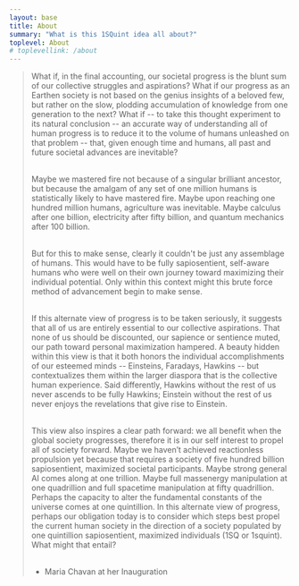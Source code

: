 ```yaml
---
layout: base
title: About
summary: "What is this 1SQuint idea all about?"
toplevel: About
# toplevellink: /about
---
```


<blockquote>
What if, in the final accounting, our societal progress is the blunt sum of our collective struggles and aspirations? What if our progress as an Earthen society is not based on the genius insights of a beloved few, but rather on the slow, plodding accumulation of knowledge from one generation to the next? What if -- to take this thought experiment to its natural conclusion -- an accurate way of understanding all of human progress is to reduce it to the volume of humans unleashed on that problem -- that, given enough time and humans, all past and future societal advances are inevitable?<br/><br/>

Maybe we mastered fire not because of a singular brilliant ancestor, but because the amalgam of any set of one million humans is statistically likely to have mastered fire. Maybe upon reaching one hundred million humans, agriculture was inevitable.  Maybe calculus after one billion, electricity after fifty billion, and quantum mechanics after 100 billion. <br/><br/>

But for this to make sense, clearly it couldn't be just any assemblage of humans. This would have to be fully sapiosentient, self-aware humans who were well on their own journey toward maximizing their individual potential. Only within this context might this brute force method of advancement begin to make sense. <br/><br/>

If this alternate view of progress is to be taken seriously, it suggests that all of us are entirely essential to our collective aspirations. That none of us should be discounted, our sapience or sentience muted, our path toward personal maximization hampered. A beauty hidden within this view is that it both honors the individual accomplishments of our esteemed minds -- Einsteins, Faradays, Hawkins -- but contextualizes them within the larger diaspora that is the collective human experience. Said differently, Hawkins without the rest of us never ascends to be fully Hawkins; Einstein without the rest of us never enjoys the revelations that give rise to Einstein.<br/><br/>

This view also inspires a clear path forward: we all benefit when the global society progresses, therefore it is in our self interest to propel all of society forward. Maybe we haven’t achieved reactionless propulsion yet because that requires a society of five hundred billion sapiosentient, maximized societal participants. Maybe strong general AI comes along at one trillion. Maybe full massenergy manipulation at one quadrillion and full spacetime manipulation at fifty quadrillion. Perhaps the capacity to alter the fundamental constants of the universe comes at one quintillion. In this alternate view of progress, perhaps our obligation today is to consider which steps best propel the current human society in the direction of a society populated by one quintillion sapiosentient, maximized individuals (1SQ or 1squint). What might that entail?<br/><br/>

- Maria Chavan at her Inauguration
</blockquote>
